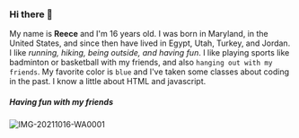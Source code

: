 ### Hi there 👋

My name is __Reece__ and I'm 16 years old. I was born in Maryland, in the United States, and since then have lived in Egypt, Utah, Turkey, and Jordan. I like _running, hiking, being outside, and having fun_. I like playing sports like badminton or basketball with my friends, and also `hanging out with my friends`. My favorite color is `blue` and I've taken some classes about coding in the past. I know a little about HTML and javascript.

##### Having fun with my friends
![IMG-20211016-WA0001](https://user-images.githubusercontent.com/97945863/149909787-8a4e5cf8-fc4a-4418-b11d-6f733190796d.jpg)
